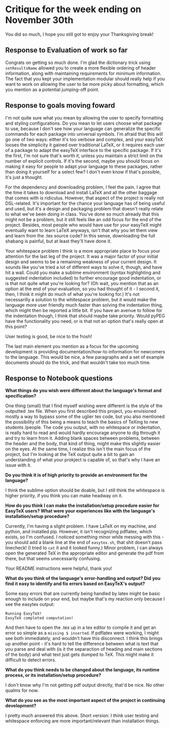 # Critique for the week ending on November 30th

You did so much, I hope you still got to enjoy your Thanksgiving break!

## Response to Evaluation of work so far

Congrats on getting so much done. I'm glad the dictionary trick using 
`setResultsName` allowed you to create a more flexible ordering of header 
information, along with maintaining requirements for minimum information. The 
fact that you kept your implementation modular should really help if you want 
to work on allowing the user to be more picky about formatting, which you 
mention as a potential jumping-off point.

## Response to goals moving foward

I'm not quite sure what you mean by allowing the user to specify formatting 
and styling configurations. Do you mean to let users choose what package to 
use, because I don't see how your language can generalize the specific 
commands for each package into universal symbols. I'm afraid that this will go 
one of two ways: either it's too verbose and complex, and your easyTeX looses 
the simplicity it gained over traditional LaTeX, or it requires each user of a 
package to adapt the easyTeX interface to the specific package. If it's the 
first, I'm not sure that's worth it, unless you maintain a strict limit on the 
number of explicit controls. If it's the second, maybe you should focus on 
making it easy for people to adapt your language to these packages, rather 
than doing it yourself for a select few? I don't even know if that's possible, 
it's just a thought.

For the dependency and downloading problem, I feel the pain. I agree that the
time it takes to download and install LaTeX and all the other baggage that 
comes with is ridiculus. However, that aspect of the project is really not
DSL-related. It's important for the chance your language has of being useful
and used, but it's a design and packaging problem that doesn't really relate 
to what we've been doing in class. You've done so much already that this might
not be a problem, but it still feels like an odd focus for the end of the 
project. Besides, most people who would have use for your easyTeX might 
eventually want to learn LaTeX anyways, isn't that why you let them view and 
learn from the .tex source code? In this sense, downloading the full shabang 
is painful, but at least they'll have done it.

Your whitespace problem I think is a more appropriate place to focus your 
attention for the last leg of the project. It was a major factor of your 
initial design and seems to be a remaining weakness of your current design. It 
sounds like you've tried a lot of different ways to solve it, though, and have 
hit a wall. Could you make a sublime environment (syntax highlighting and 
suggested indentation included) to further encourage good indentation, or is 
that not quite what you're looking for? (Oh wait, you mention that as an 
option at the end of your evaluation, so you had thought of it - I second it, 
then, I think it might do much of what you're looking for.) It's not 
necessarilly a solution to the whitespace problem, but it would make the 
language more user friendly much faster than solving the indentation thing, 
which might then be reported a little bit. If you have an avenue to follow for 
the indentation though, I think that should maybe take priority. Would pyPEG 
have the functionality you need, or is that not an option that's really open 
at this point?

User testing is good, be nice to the frosh! 

The last main element you mention as a focus for the upcoming development is 
providing documentation/how-to information for newcomers to the language. This 
would be nice, a few paragraphs and a set of example documents should do the 
trick, and that wouldn't take too much time.

## Response to Notebook questions

**What things do you wish were different about the language's format and 
  specification?**
  
One thing (small) that I find myself wishing were different is the style of 
the outputted .tex file. When you first described this project, you envisioned 
mostly a way to bypass some of the uglier tex code, but you also mentioned the 
possibility of this being a means to teach the basics of TeXing to new students
/people. The  code you output, with no whitespace or indentation, is really 
hard to read and would hardly encourage anyone to dig through it and try to 
learn from it. Adding blank spaces between problems, between the header and 
the body, that kind of thing, might make this slightly easier on the eyes. At 
the same time, I realize this isn't the main focus of the project, but I'm 
looking at the TeX output quite a bit to gain an understanding of what your 
prokject is capable of, so that's why I have an issue with it.

**Do you think it is of high priority to provide an environment for the 
  language?**

I think the sublime option should be doable, but I still think the 
whitespace is higher priority, if you think you can make headway on it.

**How do you think I can make the installation/setup procedure easier for 
  EasyTeX users? What were your experiences like with the language's 
  installation/setup procedure?**
  
Currently, I'm having a slight problem. I have LaTeX on my machine, and 
python, and installed pip. However, it isn't recognizing pdflatex, which 
exists, so I'm confused. I noticed something minor while messing with this -
you should add a blank line at the end of `easytex.sh`, that shit 
doesn't pass linecheck! (I tried to `cat` it and it looked funny.) Minor 
problem, I can always open the generated TeX in the appropriate editor and 
generate the pdf from there, but that seems unecessarily confusing.

Your README instructions were helpful, thank you!

**What do you think of the language's error-handling and output? Did you find 
  it easy to identify and fix errors based on EasyTeX's output?**

Some easy errors that are currently being handled by latex might be basic 
enough to include on your end, but maybe that's my reaction only because 
I see the easytex output:
```
Running EasyTeX!
EasyTeX completed computation!
```
And then have to open the .tex up in a tex editor to compile it and get an 
error so simple as a `missing $ inserted`. If pdflatex were working, I might 
see both immediately, and wouldn't have this disconnect. I think this brings 
up another point - it's hard to tell the difference between what is text 
that you parse and deal with (is it the separaction of heading and main 
sections of the body) and what text just gets dumped to TeX. This might make 
it difficult to detect errors.

**What do you think needs to be changed about the language, its runtime 
  process, or its installation/setup procedure?**

I don't know why I'm not getting pdf output directly, that'd be nice. No other
qualms for now.

**What do you see as the most important aspect of the project in continuing 
  development?**

I pretty much answered this above. Short version: I think user testing and 
whitespace enforcing are more important/relevant than installation things.


